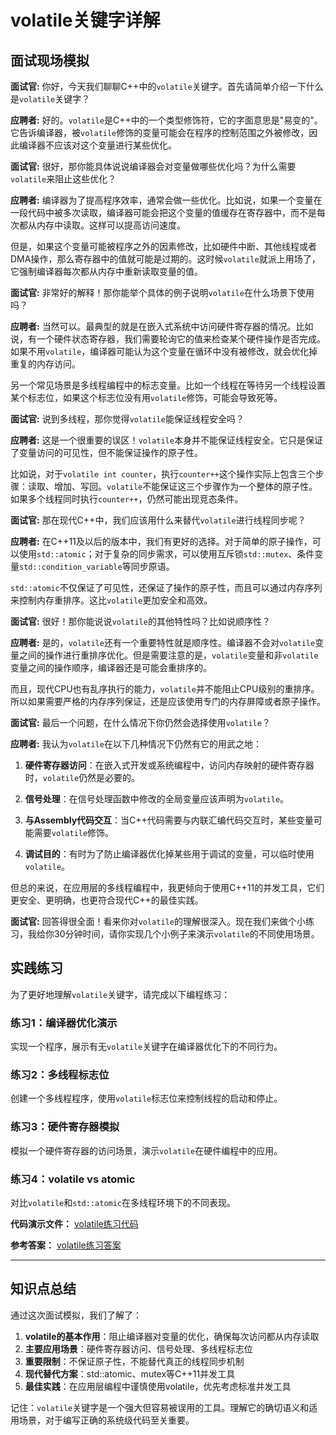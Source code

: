 # volatile关键字详解

## 面试现场模拟

**面试官:** 你好，今天我们聊聊C++中的`volatile`关键字。首先请简单介绍一下什么是`volatile`关键字？

**应聘者:** 好的。`volatile`是C++中的一个类型修饰符，它的字面意思是"易变的"。它告诉编译器，被`volatile`修饰的变量可能会在程序的控制范围之外被修改，因此编译器不应该对这个变量进行某些优化。

**面试官:** 很好，那你能具体说说编译器会对变量做哪些优化吗？为什么需要`volatile`来阻止这些优化？

**应聘者:** 编译器为了提高程序效率，通常会做一些优化。比如说，如果一个变量在一段代码中被多次读取，编译器可能会把这个变量的值缓存在寄存器中，而不是每次都从内存中读取。这样可以提高访问速度。

但是，如果这个变量可能被程序之外的因素修改，比如硬件中断、其他线程或者DMA操作，那么寄存器中的值就可能是过期的。这时候`volatile`就派上用场了，它强制编译器每次都从内存中重新读取变量的值。

**面试官:** 非常好的解释！那你能举个具体的例子说明`volatile`在什么场景下使用吗？

**应聘者:** 当然可以。最典型的就是在嵌入式系统中访问硬件寄存器的情况。比如说，有一个硬件状态寄存器，我们需要轮询它的值来检查某个硬件操作是否完成。如果不用`volatile`，编译器可能认为这个变量在循环中没有被修改，就会优化掉重复的内存访问。

另一个常见场景是多线程编程中的标志变量。比如一个线程在等待另一个线程设置某个标志位，如果这个标志位没有用`volatile`修饰，可能会导致死等。

**面试官:** 说到多线程，那你觉得`volatile`能保证线程安全吗？

**应聘者:** 这是一个很重要的误区！`volatile`本身并不能保证线程安全。它只是保证了变量访问的可见性，但不能保证操作的原子性。

比如说，对于`volatile int counter`，执行`counter++`这个操作实际上包含三个步骤：读取、增加、写回。`volatile`不能保证这三个步骤作为一个整体的原子性。如果多个线程同时执行`counter++`，仍然可能出现竞态条件。

**面试官:** 那在现代C++中，我们应该用什么来替代`volatile`进行线程同步呢？

**应聘者:** 在C++11及以后的版本中，我们有更好的选择。对于简单的原子操作，可以使用`std::atomic`；对于复杂的同步需求，可以使用互斥锁`std::mutex`、条件变量`std::condition_variable`等同步原语。

`std::atomic`不仅保证了可见性，还保证了操作的原子性，而且可以通过内存序列来控制内存重排序。这比`volatile`更加安全和高效。

**面试官:** 很好！那你能说说`volatile`的其他特性吗？比如说顺序性？

**应聘者:** 是的，`volatile`还有一个重要特性就是顺序性。编译器不会对`volatile`变量之间的操作进行重排序优化。但是需要注意的是，`volatile`变量和非`volatile`变量之间的操作顺序，编译器还是可能会重排序的。

而且，现代CPU也有乱序执行的能力，`volatile`并不能阻止CPU级别的重排序。所以如果需要严格的内存序列保证，还是应该使用专门的内存屏障或者原子操作。

**面试官:** 最后一个问题，在什么情况下你仍然会选择使用`volatile`？

**应聘者:** 我认为`volatile`在以下几种情况下仍然有它的用武之地：

1. **硬件寄存器访问**：在嵌入式开发或系统编程中，访问内存映射的硬件寄存器时，`volatile`仍然是必要的。

2. **信号处理**：在信号处理函数中修改的全局变量应该声明为`volatile`。

3. **与Assembly代码交互**：当C++代码需要与内联汇编代码交互时，某些变量可能需要`volatile`修饰。

4. **调试目的**：有时为了防止编译器优化掉某些用于调试的变量，可以临时使用`volatile`。

但总的来说，在应用层的多线程编程中，我更倾向于使用C++11的并发工具，它们更安全、更明确，也更符合现代C++的最佳实践。

**面试官:** 回答得很全面！看来你对`volatile`的理解很深入。现在我们来做个小练习，我给你30分钟时间，请你实现几个小例子来演示`volatile`的不同使用场景。

## 实践练习

为了更好地理解`volatile`关键字，请完成以下编程练习：

### 练习1：编译器优化演示
实现一个程序，展示有无`volatile`关键字在编译器优化下的不同行为。

### 练习2：多线程标志位
创建一个多线程程序，使用`volatile`标志位来控制线程的启动和停止。

### 练习3：硬件寄存器模拟
模拟一个硬件寄存器的访问场景，演示`volatile`在硬件编程中的应用。

### 练习4：volatile vs atomic
对比`volatile`和`std::atomic`在多线程环境下的不同表现。

**代码演示文件：** [volatile练习代码](../../MyOutput/01-C++语言基础篇/CodeOut/volatile/volatile_demo.cpp)

**参考答案：** [volatile练习答案](../../MyOutput/01-C++语言基础篇/CodeOut/demo/Solution/volatile_demo_solution.cpp)

---

## 知识点总结

通过这次面试模拟，我们了解了：

1. **volatile的基本作用**：阻止编译器对变量的优化，确保每次访问都从内存读取
2. **主要应用场景**：硬件寄存器访问、信号处理、多线程标志位
3. **重要限制**：不保证原子性，不能替代真正的线程同步机制
4. **现代替代方案**：std::atomic、mutex等C++11并发工具
5. **最佳实践**：在应用层编程中谨慎使用volatile，优先考虑标准并发工具

记住：`volatile`关键字是一个强大但容易被误用的工具。理解它的确切语义和适用场景，对于编写正确的系统级代码至关重要。
